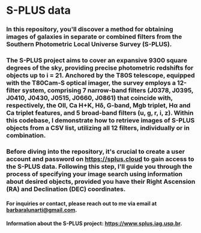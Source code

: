 # S-PLUS data

### In this repository, you'll discover a method for obtaining images of galaxies in separate or combined filters from the Southern Photometric Local Universe Survey (S-PLUS).

### The S-PLUS project aims to cover an expansive 9300 square degrees of the sky, providing precise photometric redshifts for objects up to i = 21. Anchored by the T80S telescope, equipped with the T80Cam-S optical imager, the survey employs a 12-filter system, comprising 7 narrow-band filters (J0378, J0395, J0410, J0430, J0515, J0660, J0861) that coincide with, respectively, the OII, Ca H+K, Hδ, G-band, Mgb triplet, Hα and Ca triplet features, and 5 broad-band filters (u, g, r, i, z). Within this codebase, I demonstrate how to retrieve images of S-PLUS objects from a CSV list, utilizing all 12 filters, individually or in combination.

### Before diving into the repository, it's crucial to create a user account and password on https://splus.cloud to gain access to the S-PLUS data. Following this step, I'll guide you through the process of specifying your image search using information about desired objects, provided you have their Right Ascension (RA) and Declination (DEC) coordinates.

#### For inquiries or contact, please reach out to me via email at barbaralunarti@gmail.com.
#### Information about the S-PLUS project: https://www.splus.iag.usp.br.
